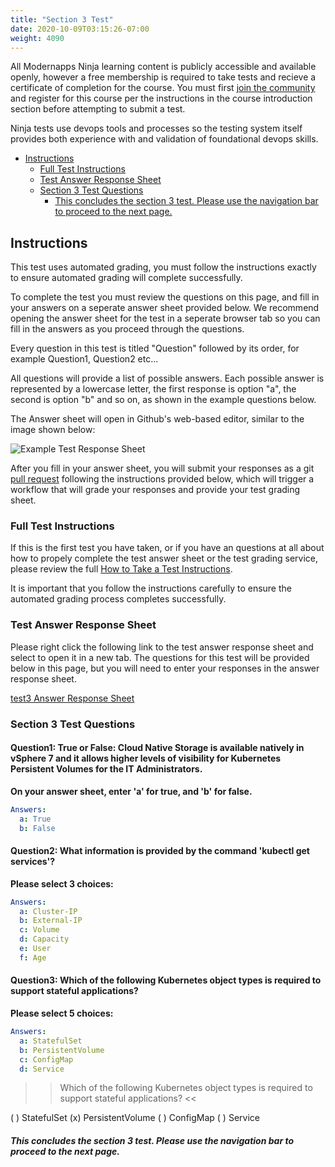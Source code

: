 ```yaml
---
title: "Section 3 Test"
date: 2020-10-09T03:15:26-07:00
weight: 4090
---
```


All Modernapps Ninja learning content is publicly accessible and available openly, however a free membership is required to take tests and recieve a certificate of completion for the course. You must first [join the community](https://modernapps.ninja/about/membership/) and register for this course per the instructions in the course introduction section before attempting to submit a test.

Ninja tests use devops tools and processes so the testing system itself provides both experience with and validation of foundational devops skills. 

- [Instructions](#instructions)
  - [Full Test Instructions](#full-test-instructions)
  - [Test Answer Response Sheet](#test-answer-response-sheet)
  - [Section 3 Test Questions](#section-3-test-questions)
      - [This concludes the section 3 test. Please use the navigation bar to proceed to the next page.](#this-concludes-the-section-3-test-please-use-the-navigation-bar-to-proceed-to-the-next-page)

## Instructions

This test uses automated grading, you must follow the instructions exactly to ensure automated grading will complete successfully. 

To complete the test you must review the questions on this page, and fill in your answers on a seperate answer sheet provided below. We recommend opening the answer sheet for the test in a seperate browser tab so you can fill in the answers as you proceed through the questions. 

Every question in this test is titled "Question" followed by its order, for example Question1, Question2 etc...

All questions will provide a list of possible answers. Each possible answer is represented by a lowercase letter, the first response is option "a", the second is option "b" and so on, as shown in the example questions below. 

The Answer sheet will open in Github's web-based editor, similar to the image shown below:

![Example Test Response Sheet](/vspheretanzu201_vt4599/admin/assets/images/blank_test_screen_example.png)  

After you fill in your answer sheet, you will submit  your responses as a git [pull request](https://docs.github.com/en/github/collaborating-with-issues-and-pull-requests/about-pull-requests) following the instructions provided below, which will trigger a workflow that will grade your responses and provide your test grading sheet. 

### Full Test Instructions

If this is the first test you have taken, or if you have an questions at all about how to propely complete the test answer sheet or the test grading service, please review the full [How to Take a Test Instructions](https://modernapps.ninja/course_repo_template_ct8279/docs/reference/testinstructions/).  

It is important that you follow the instructions carefully to ensure the automated grading process completes successfully.

### Test Answer Response Sheet

Please right click the following link to the test answer response sheet and select to open it in a new tab. The questions for this test will be provided below in this page, but you will need to enter your responses in the answer response sheet. 

[test3 Answer Response Sheet](https://github.com/modernappsninja/vspheretanzu201_vt4599/edit/main/static/admin/userdata/tests/test3.yml)  

### Section 3 Test Questions

#### **Question1:** True or False: Cloud Native Storage is available natively in vSphere 7 and it allows higher levels of visibility for Kubernetes Persistent Volumes for the IT Administrators.  <!-- omit in toc -->

**On your answer sheet, enter 'a' for true, and 'b' for false.**

```yml
Answers:
  a: True
  b: False
```

#### **Question2:** What information is provided by the command 'kubectl get services'?  <!-- omit in toc -->

**Please select 3 choices:**

```yml
Answers:
  a: Cluster-IP 
  b: External-IP 
  c: Volume 
  d: Capacity 
  e: User
  f: Age
```

#### **Question3:** Which of the following Kubernetes object types is required to support stateful applications?  <!-- omit in toc -->

**Please select 5 choices:**

```yml
Answers:
  a: StatefulSet
  b: PersistentVolume
  c: ConfigMap
  d: Service
```

>>Which of the following Kubernetes object types is required to support stateful applications? <<

( ) StatefulSet
(x) PersistentVolume
( ) ConfigMap
( ) Service


##### This concludes the section 3 test. Please use the navigation bar to proceed to the next page.
